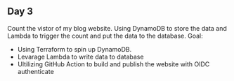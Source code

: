 ## Day 3

Count the vistor of my blog website. Using DynamoDB to store the data and Lambda to trigger the count and put the data to the database.
Goal:
- Using Terraform to spin up DynamoDB.
- Levarage Lambda to write data to database
- Ultilizing GitHub Action to build and publish the website with OIDC authenticate